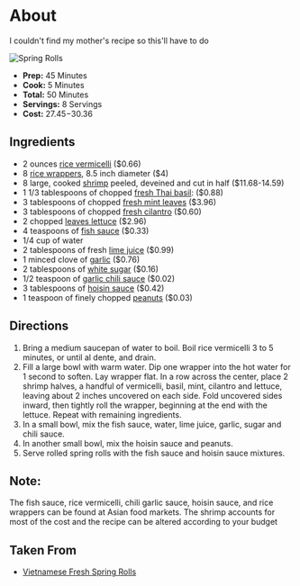 # About

I couldn't find my mother's recipe so this'll have to do

![Spring Rolls](https://images.media-allrecipes.com/userphotos/720x405/5265636.jpg)

- **Prep:** 45 Minutes
- **Cook:** 5 Minutes
- **Total:** 50 Minutes
- **Servings:** 8 Servings
- **Cost:** $27.45-$30.36

## Ingredients
- 2 ounces [rice vermicelli](https://www.amazon.com/Vietnamese-Stick-vermicelli-Three-Ladies/dp/B00ADHM9WW?ref_=fsclp_pl_dp_1) ($0.66)
- 8 [rice wrappers](https://www.amazon.com/Tanisa-Organic-Spring-Paper-Wrapper/dp/B07KXPKRNK/ref=sr_1_1_sspa?crid=2RHJMN4O5TA7Q&keywords=rice+wrappers+for+spring+rolls&qid=1569415266&s=gateway&sprefix=rice+wr%2Caps%2C136&sr=8-1-spons&psc=1&spLa=ZW5jcnlwdGVkUXVhbGlmaWVyPUFTWFNGSlNZWkdFQUMmZW5jcnlwdGVkSWQ9QTA1MTc2NTgxTTBQSUdXV0cxTUdYJmVuY3J5cHRlZEFkSWQ9QTAyNzI2NzYxNzdMNE5RWTBLNkpVJndpZGdldE5hbWU9c3BfYXRmJmFjdGlvbj1jbGlja1JlZGlyZWN0JmRvTm90TG9nQ2xpY2s9dHJ1ZQ==), 8.5 inch diameter ($4)
- 8 large, cooked [shrimp](https://www.amazon.com/Sea-Best-Peeled-Deveined-Shrimp/dp/B00WB87NX6/ref=sr_1_1?keywords=large+shrimp&qid=1569415441&s=gateway&sr=8-1) peeled, deveined and cut in half ($11.68-14.59)
- 1 1/3 tablespoons of chopped [fresh Thai basil](https://www.amazon.com/Thai-Sweet-Basil-Fresh-Oz/dp/B00RA27OOQ/ref=sr_1_4?keywords=thai+basil&qid=1569415600&s=gateway&sr=8-4): ($0.88)
- 3 tablespoons of chopped [fresh mint leaves](https://www.amazon.com/Fresh-Mint-Leaves-3-oz/dp/B01EDDEPUK/ref=sr_1_11?keywords=mint+leaves&qid=1569415717&s=gateway&sr=8-11) ($3.96)
- 3 tablespoons of chopped [fresh cilantro](https://www.farmersdaughterherbs.com/price-list) ($0.60)
- 2 chopped [leaves lettuce](https://grocery.walmart.com/ip/Green-Leaf-Lettuce/51259368?wmlspartner=wlpa&selectedSellerId=0&wl13=2122&adid=22222222227062097368&wl0=&wl1=g&wl2=c&wl3=361057103489&wl4=pla-776656290882&wl5=9002030&wl6=&wl7=&wl8=&wl9=pla&wl10=120643079&wl11=local&wl12=51259368&veh=sem&gclid=EAIaIQobChMImoWf74Ts5AIVA4TICh2WCgNREAQYAiABEgJZ2vD_BwE) ($2.96)
- 4 teaspoons of [fish sauce](https://www.amazon.com/Squid-Brand-Fish-Sauce/dp/B0000CNU55/ref=sr_1_20_sspa?keywords=fish+sauce&qid=1569416804&s=gateway&sr=8-20-spons&psc=1&spLa=ZW5jcnlwdGVkUXVhbGlmaWVyPUFDQVA3NFQyQVZNU0ImZW5jcnlwdGVkSWQ9QTAxNzc1MTZNRDZGNExRR0gxRDcmZW5jcnlwdGVkQWRJZD1BMDI5NDMzMjI2QUVFQkdJQk8zTk4md2lkZ2V0TmFtZT1zcF9tdGYmYWN0aW9uPWNsaWNrUmVkaXJlY3QmZG9Ob3RMb2dDbGljaz10cnVl) ($0.33)
- 1/4 cup of water
- 2 tablespoons of fresh [lime juice](https://www.instacart.com/stop-shop/products/2677342-limes-each) ($0.99)
- 1 minced clove of [garlic](https://www.amazon.com/CALIFORNIA-SOFTNECK-PLANTING-GROWING-COUNTRY/dp/B01I216LPG/ref=sr_1_13?keywords=clove+of+garlic&qid=1569417127&s=gateway&sr=8-13) ($0.76)
- 2 tablespoons of [white sugar](https://www.amazon.com/Domino-Sugar-Granulated-4LB-Canister/dp/B00HJCXX24/ref=sr_1_1?keywords=white+sugar&qid=1569587993&s=gateway&sr=8-1) ($0.16)
- 1/2 teaspoon of [garlic chili sauce](https://www.amazon.com/Huy-Fong-Fresh-Chili-Garlic/dp/B01756BJGA/ref=sr_1_1?crid=2MAQKY53MDV9C&keywords=garlic+chili+sauce&qid=1569588106&s=gateway&sprefix=garlic+chi%2Caps%2C145&sr=8-1) ($0.02)
- 3 tablespoons of [hoisin sauce](https://www.amazon.com/Lee-Kum-Kee-Hoisin-Sauce/dp/B002ER9KEY/ref=sr_1_1?crid=25Z87FRXH6E6A&keywords=hoisin+sauce&qid=1569588320&s=gateway&sprefix=hoiso%2Caps%2C135&sr=8-1) ($0.42)
- 1 teaspoon of finely chopped [peanuts](https://www.amazon.com/Planters-Roasted-Peanuts-Ounce-Count/dp/B06XDNJXHW/ref=sr_1_5?keywords=peanuts&qid=1569588625&s=gateway&sr=8-5) ($0.03)

## Directions
1. Bring a medium saucepan of water to boil. Boil rice vermicelli 3 to 5 minutes, or until al dente, and drain.
2. Fill a large bowl with warm water. Dip one wrapper into the hot water for 1 second to soften. Lay wrapper flat. In a row across the center, place 2 shrimp halves, a handful of vermicelli, basil, mint, cilantro and lettuce, leaving about 2 inches uncovered on each side. Fold uncovered sides inward, then tightly roll the wrapper, beginning at the end with the lettuce. Repeat with remaining ingredients.
3. In a small bowl, mix the fish sauce, water, lime juice, garlic, sugar and chili sauce.
4. In another small bowl, mix the hoisin sauce and peanuts.
5. Serve rolled spring rolls with the fish sauce and hoisin sauce mixtures.

## Note:
The fish sauce, rice vermicelli, chili garlic sauce, hoisin sauce, and rice wrappers can be found at Asian food markets.
The shrimp accounts for most of the cost and the recipe can be altered according to your budget

## Taken From 
- [Vietnamese Fresh Spring Rolls](https://www.allrecipes.com/recipe/24239/vietnamese-fresh-spring-rolls/?internalSource=hub%20recipe&referringId=703&referringContentType=Recipe%20Hub&clickId=cardslot%206)
